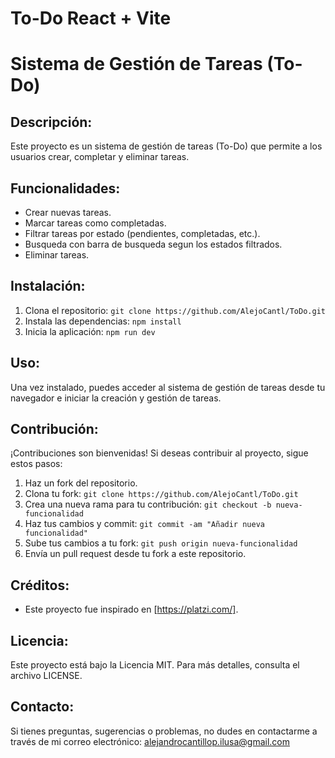 # To-Do React + Vite

# Sistema de Gestión de Tareas (To-Do)

## Descripción:
Este proyecto es un sistema de gestión de tareas (To-Do) que permite a los usuarios crear, completar y eliminar tareas.

## Funcionalidades:
- Crear nuevas tareas.
- Marcar tareas como completadas.
- Filtrar tareas por estado (pendientes, completadas, etc.).
- Busqueda con barra de busqueda segun los estados filtrados.
- Eliminar tareas.

## Instalación:
1. Clona el repositorio: `git clone https://github.com/AlejoCantl/ToDo.git`
2. Instala las dependencias: `npm install`
3. Inicia la aplicación: `npm run dev`

## Uso:
Una vez instalado, puedes acceder al sistema de gestión de tareas desde tu navegador e iniciar la creación y gestión de tareas.

## Contribución:
¡Contribuciones son bienvenidas! Si deseas contribuir al proyecto, sigue estos pasos:
1. Haz un fork del repositorio.
2. Clona tu fork: `git clone https://github.com/AlejoCantl/ToDo.git`
3. Crea una nueva rama para tu contribución: `git checkout -b nueva-funcionalidad`
4. Haz tus cambios y commit: `git commit -am "Añadir nueva funcionalidad"`
5. Sube tus cambios a tu fork: `git push origin nueva-funcionalidad`
6. Envía un pull request desde tu fork a este repositorio.

## Créditos:
- Este proyecto fue inspirado en [https://platzi.com/].

## Licencia:
Este proyecto está bajo la Licencia MIT. Para más detalles, consulta el archivo LICENSE.

## Contacto:
Si tienes preguntas, sugerencias o problemas, no dudes en contactarme a través de mi correo electrónico: alejandrocantillop.ilusa@gmail.com

